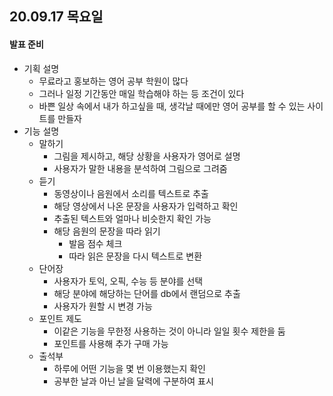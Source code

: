 ## 20.09.17 목요일

#### 발표 준비

- 기획 설명
  - 무료라고 홍보하는 영어 공부 학원이 많다
  - 그러나 일정 기간동안 매일 학습해야 하는 등 조건이 있다
  - 바쁜 일상 속에서 내가 하고싶을 때, 생각날 때에만 영어 공부를 할 수 있는 사이트를 만들자
- 기능 설명
  - 말하기
    - 그림을 제시하고, 해당 상황을 사용자가 영어로 설명
    - 사용자가 말한 내용을 분석하여 그림으로 그려줌
  - 듣기
    - 동영상이나 음원에서 소리를 텍스트로 추출
    - 해당 영상에서 나온 문장을 사용자가 입력하고 확인
    - 추출된 텍스트와 얼마나 비슷한지 확인 가능
    - 해당 음원의 문장을 따라 읽기
      - 발음 점수 체크
      - 따라 읽은 문장을 다시 텍스트로 변환
  - 단어장
    - 사용자가 토익, 오픽, 수능 등 분야를 선택
    - 해당 분야에 해당하는 단어를 db에서 랜덤으로 추출
    - 사용자가 원할 시 변경 가능
  - 포인트 제도
    - 이같은 기능을 무한정 사용하는 것이 아니라 일일 횟수 제한을 둠
    - 포인트를 사용해 추가 구매 가능
  - 출석부
    - 하루에 어떤 기능을 몇 번 이용했는지 확인
    - 공부한 날과 아닌 날을 달력에 구분하여 표시